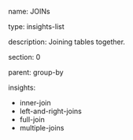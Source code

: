 name: JOINs

type: insights-list

description: Joining tables together.

section: 0

parent: group-by

insights:
  - inner-join
  - left-and-right-joins
  - full-join
  - multiple-joins
